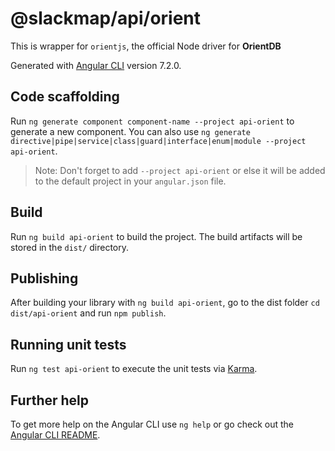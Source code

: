 # @slackmap/api/orient

This is wrapper for `orientjs`, the official Node driver for **OrientDB**

Generated with [Angular CLI](https://github.com/angular/angular-cli) version 7.2.0.

## Code scaffolding

Run `ng generate component component-name --project api-orient` to generate a new component. You can also use `ng generate directive|pipe|service|class|guard|interface|enum|module --project api-orient`.

> Note: Don't forget to add `--project api-orient` or else it will be added to the default project in your `angular.json` file.

## Build

Run `ng build api-orient` to build the project. The build artifacts will be stored in the `dist/` directory.

## Publishing

After building your library with `ng build api-orient`, go to the dist folder `cd dist/api-orient` and run `npm publish`.

## Running unit tests

Run `ng test api-orient` to execute the unit tests via [Karma](https://karma-runner.github.io).

## Further help

To get more help on the Angular CLI use `ng help` or go check out the [Angular CLI README](https://github.com/angular/angular-cli/blob/master/README.md).
